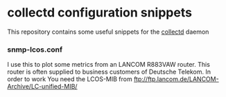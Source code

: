 # collectd configuration snippets
This repository contains some useful snippets for the [collectd](https://collectd.org/) daemon

### snmp-lcos.conf
I use this to plot some metrics from an LANCOM R883VAW router.
This router is often supplied to business customers of Deutsche Telekom.
In order to work You need the LCOS-MIB from <ftp://ftp.lancom.de/LANCOM-Archive/LC-unified-MIB/>
